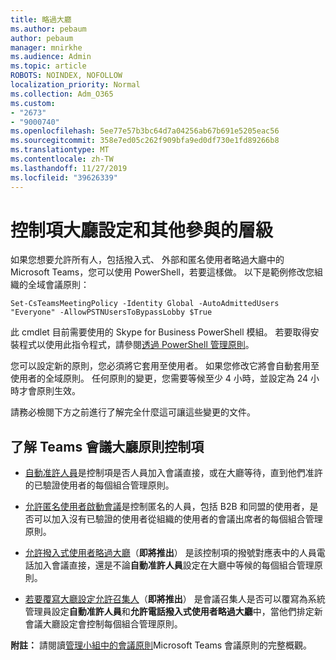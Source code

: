 ```yaml
---
title: 略過大廳
ms.author: pebaum
author: pebaum
manager: mnirkhe
ms.audience: Admin
ms.topic: article
ROBOTS: NOINDEX, NOFOLLOW
localization_priority: Normal
ms.collection: Adm_O365
ms.custom:
- "2673"
- "9000740"
ms.openlocfilehash: 5ee77e57b3bc64d7a04256ab67b691e5205eac56
ms.sourcegitcommit: 358e7ed05c262f909bfa9ed0df730e1fd89266b8
ms.translationtype: MT
ms.contentlocale: zh-TW
ms.lasthandoff: 11/27/2019
ms.locfileid: "39626339"
---
```

# <a name="control-lobby-settings-and-level-of-participation"></a>控制項大廳設定和其他參與的層級

如果您想要允許所有人，包括撥入式、 外部和匿名使用者略過大廳中的 Microsoft Teams，您可以使用 PowerShell，若要這樣做。 以下是範例修改您組織的全域會議原則：

`Set-CsTeamsMeetingPolicy -Identity Global -AutoAdmittedUsers "Everyone" -AllowPSTNUsersToBypassLobby $True`

此 cmdlet 目前需要使用的 Skype for Business PowerShell 模組。 若要取得安裝程式以使用此指令程式，請參閱[透過 PowerShell 管理原則](https://docs.microsoft.com/microsoftteams/teams-powershell-overview#managing-policies-via-powershell)。

您可以設定新的原則，您必須將它套用至使用者。 如果您修改它將會自動套用至使用者的全域原則。 任何原則的變更，您需要等候至少 4 小時，並設定為 24 小時才會原則生效。

請務必檢閱下方之前進行了解完全什麼這可讓這些變更的文件。

## <a name="understanding-teams-meeting-lobby-policy-controls"></a>了解 Teams 會議大廳原則控制項

- [自動准許人員](https://docs.microsoft.com/microsoftteams/meeting-policies-in-teams#automatically-admit-people)是控制項是否人員加入會議直接，或在大廳等待，直到他們准許的已驗證使用者的每個組合管理原則。

- [允許匿名使用者啟動會議](https://docs.microsoft.com/microsoftteams/meeting-policies-in-teams#allow-anonymous-people-to-start-a-meeting)是控制匿名的人員，包括 B2B 和同盟的使用者，是否可以加入沒有已驗證的使用者從組織的使用者的會議出席者的每個組合管理原則。

- [允許撥入式使用者略過大廳](https://docs.microsoft.com/microsoftteams/meeting-policies-in-teams#allow-dial-in-users-to-bypass-the-lobby-coming-soon)（**即將推出**） 是該控制項的撥號對應表中的人員電話加入會議直接，還是不論**自動准許人員**設定在大廳中等候的每個組合管理原則。

- [若要覆寫大廳設定允許召集人](https://docs.microsoft.com/microsoftteams/meeting-policies-in-teams#allow-organizers-to-override-lobby-settings-coming-soon)（**即將推出**） 是會議召集人是否可以覆寫為系統管理員設定**自動准許人員**和**允許電話撥入式使用者略過大廳**中，當他們排定新會議大廳設定會控制每個組合管理原則。

**附註：** 請閱讀[管理小組中的會議原則](https://docs.microsoft.com/microsoftteams/meeting-policies-in-teams)Microsoft Teams 會議原則的完整概觀。
